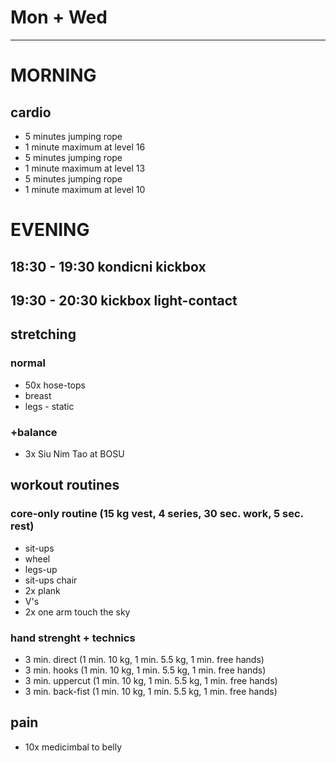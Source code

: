 # Mon + Wed
---
# MORNING
## cardio
* 5 minutes jumping rope
* 1 minute maximum at level 16
* 5 minutes jumping rope
* 1 minute maximum at level 13
* 5 minutes jumping rope
* 1 minute maximum at level 10
# EVENING
## 18:30 - 19:30 kondicni kickbox
## 19:30 - 20:30 kickbox light-contact
## stretching
### normal
* 50x hose-tops
* breast
* legs - static
### +balance
* 3x Siu Nim Tao at BOSU
## workout routines
### core-only routine (15 kg vest, 4 series, 30 sec. work, 5 sec. rest)
- sit-ups
- wheel
- legs-up
- sit-ups chair
- 2x plank
- V's
- 2x one arm touch the sky
### hand strenght + technics
* 3 min. direct (1 min. 10 kg, 1 min. 5.5 kg, 1 min. free hands)
* 3 min. hooks (1 min. 10 kg, 1 min. 5.5 kg, 1 min. free hands)
* 3 min. uppercut (1 min. 10 kg, 1 min. 5.5 kg, 1 min. free hands)
* 3 min. back-fist (1 min. 10 kg, 1 min. 5.5 kg, 1 min. free hands)
## pain
- 10x medicimbal to belly
